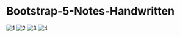 # Bootstrap-5-Notes-Handwritten
![1](https://github.com/atultembhekar/Bootstrap-5-Notes-Handwritten/assets/127327717/4a0a7f8f-bc54-4f00-a276-70dfec91a3af)
![2](https://github.com/atultembhekar/Bootstrap-5-Notes-Handwritten/assets/127327717/a03e75e2-5f49-44f3-83e0-4311a0c1d8bb)
![3](https://github.com/atultembhekar/Bootstrap-5-Notes-Handwritten/assets/127327717/75e7d70f-cde6-4f72-8b4c-1ccf5becb439)
![4](https://github.com/atultembhekar/Bootstrap-5-Notes-Handwritten/assets/127327717/4f37cea9-0bb4-4da6-9641-8f526ef34722)
